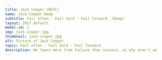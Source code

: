 ```yaml
---
title: Jack Cooper (NISC)
name: Jack-Cooper-Deep
subtitle: Fail often - Fail hard - Fail forward. (Deep)
layout: 2017_default
modal-id: 1
img: jack-cooper.jpg
thumbnail: jack-cooper.jpg
alt: Picture of Jack Cooper
topic: Fail often - Fail hard - Fail forward. 
description: We learn more from failure than success, so why aren't we letting our students fail? Find out how to use making and iterative design as a way to raise students who love failing.
---
```

